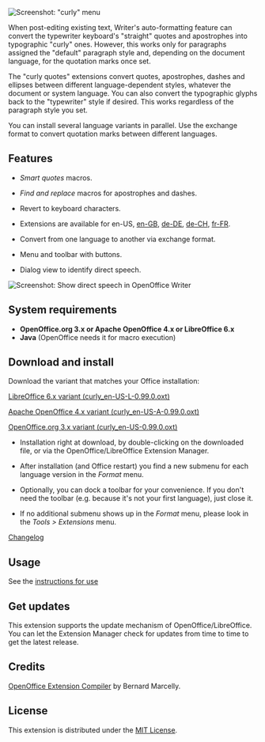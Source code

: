 ![Screenshot: "curly" menu](Screenshots/Menu-ae.png)

When post-editing existing text, Writer's auto-formatting feature can convert the typewriter keyboard's "straight" quotes and apostrophes into typographic "curly" ones. However, this works only for paragraphs assigned the "default" paragraph style and, depending on the document language, for the quotation marks once set. 
 
The "curly quotes" extensions convert quotes, apostrophes, dashes and ellipses between different language-dependent styles, whatever the document or system language. You can also convert the typographic glyphs back to the "typewriter" style if desired. This works regardless of the paragraph style you set.

You can install several language variants in parallel. Use the exchange format to convert quotation marks between different languages.

## Features

* _Smart quotes_ macros.

* _Find and replace_ macros for apostrophes and dashes.

* Revert to keyboard characters.

* Extensions are available for 
 en-US, 
 [en-GB](https://peter88213.github.io/curly-en-GB), 
 [de-DE](https://peter88213.github.io/curly-de-DE), 
 [de-CH](https://peter88213.github.io/curly-de-CH), 
 [fr-FR](https://peter88213.github.io/curly-fr-FR).


* Convert from one language to another via exchange format.

* Menu and toolbar with buttons.

* Dialog view to identify direct speech.

![Screenshot: Show direct speech in OpenOffice Writer](Screenshots/DirectSpeech-ae.png)

## System requirements

* __OpenOffice.org 3.x or Apache OpenOffice 4.x or LibreOffice 6.x__
* __Java__ (OpenOffice needs it for macro execution)

## Download and install

Download the variant that matches your Office installation:

[LibreOffice 6.x variant (curly_en-US-L-0.99.0.oxt)](https://raw.githubusercontent.com/peter88213/curly-en-US/master/curly_en-US-L-0.99.0.oxt)

[Apache OpenOffice 4.x variant (curly_en-US-A-0.99.0.oxt)](https://raw.githubusercontent.com/peter88213/curly-en-US/master/curly_en-US-A-0.99.0.oxt)

[OpenOffice.org 3.x variant (curly_en-US-0.99.0.oxt)](https://raw.githubusercontent.com/peter88213/curly-en-US/master/curly_en-US-0.99.0.oxt)

* Installation right at download, by double-clicking on the downloaded file, or via the OpenOffice/LibreOffice Extension Manager.

* After installation (and Office restart) you find a new submenu for each language version in the *Format* menu.

* Optionally, you can dock a toolbar for your convenience. If you don't need the toolbar (e.g. because it's not your first language), just close it.

* If no additional submenu shows up in the *Format* menu, please look in the *Tools > Extensions* menu.

[Changelog](changelog)

## Usage

See the [instructions for use](usage)

## Get updates

This extension supports the update mechanism of OpenOffice/LibreOffice. You can let the Extension Manager check for updates from time to time to get the latest release.

## Credits

[OpenOffice Extension Compiler](https://wiki.openoffice.org/wiki/Extensions_Packager#Extension_Compiler) by Bernard Marcelly.

## License

This extension is distributed under the [MIT License](http://www.opensource.org/licenses/mit-license.php).